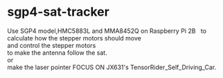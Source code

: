 # sgp4-sat-tracker
Use SGP4 model,HMC5883L and MMA8452Q on Raspberry Pi 2B   
to calculate how the stepper motors should move  
and control the stepper motors  
to make the antenna follow the sat.  
or  
make the laser pointer FOCUS ON JX631's TensorRider_Self_Driving_Car.
